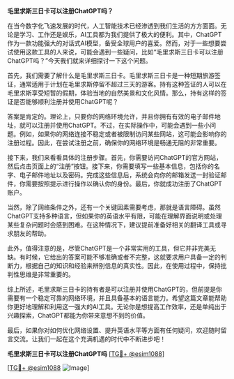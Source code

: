 **毛里求斯三日卡可以注册ChatGPT吗？**

在当今数字化飞速发展的时代，人工智能技术已经渗透到我们生活的方方面面。无论是学习、工作还是娱乐，AI工具都为我们提供了极大的便利。其中，ChatGPT作为一款功能强大的对话式AI模型，备受全球用户的喜爱。然而，对于一些想要尝试使用这款工具的人来说，可能会遇到一些疑问，比如“毛里求斯三日卡可以注册ChatGPT吗？”今天我们就来详细探讨一下这个问题。

首先，我们需要了解什么是毛里求斯三日卡。毛里求斯三日卡是一种短期旅游签证，通常适用于计划在毛里求斯停留不超过三天的游客。持有这种签证的人可以在毛里求斯享受短暂的假期，体验当地的自然美景和文化风情。那么，持有这样的签证是否能够顺利注册并使用ChatGPT呢？

答案是肯定的。理论上，只要你的网络环境允许，并且你拥有有效的电子邮件地址，就可以注册并使用ChatGPT。不过，在实际操作中，可能会遇到一些小问题。例如，如果你的网络连接不稳定或者被限制访问某些网站，这可能会影响你的注册过程。因此，在尝试注册之前，确保你的网络环境是畅通无阻的非常重要。

接下来，我们来看看具体的注册步骤。首先，你需要访问ChatGPT的官方网站，然后点击页面上的“注册”按钮。接下来，你需要填写一些基本信息，包括你的名字、电子邮件地址以及密码。完成这些信息后，系统会向你的邮箱发送一封验证邮件，你需要按照提示进行操作以确认你的身份。最后，你就成功注册了ChatGPT账户。

当然，除了网络条件之外，还有一个关键因素需要考虑，那就是语言障碍。虽然ChatGPT支持多种语言，但如果你的英语水平有限，可能在理解界面说明或处理某些复杂问题时会感到困难。在这种情况下，建议提前准备好相关的翻译工具或寻求朋友的帮助。

此外，值得注意的是，尽管ChatGPT是一个非常实用的工具，但它并非完美无缺。有时候，它给出的答案可能不够准确或者不完整，这就要求用户具备一定的判断力，根据自己的知识和经验来辨别信息的真实性。因此，在使用过程中，保持批判性思维是非常重要的。

综上所述，毛里求斯三日卡的持有者是可以注册并使用ChatGPT的，但前提是你需要有一个稳定可靠的网络环境，并且具备基本的语言能力。希望这篇文章能帮助你更好地理解和利用这一强大的AI工具。无论你是想提高工作效率，还是单纯出于兴趣探索，ChatGPT都能为你带来意想不到的价值。

最后，如果你对如何优化网络设置、提升英语水平等方面有任何疑问，欢迎随时留言交流。让我们一起在这个充满机遇的时代中不断进步吧！

**毛里求斯三日卡可以注册ChatGPT吗** [[TG💪+ @esim1088](https://t.me/s/esim1088)]

[[TG💪+ @esim1088](https://t.me/s/esim1088) ![Image](https://i.postimg.cc/4NQfJmqS/Snipaste-2025-05-13-00-14-12.png)]